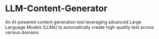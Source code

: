 # LLM-Content-Generator
An AI-powered content generation tool leveraging advanced Large Language Models (LLMs) to automatically create high-quality text across various domains
